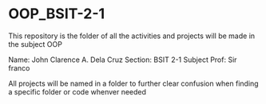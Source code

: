 # OOP_BSIT-2-1

This repository is the folder of all the activities and projects will be made in the subject OOP

Name: John Clarence A. Dela Cruz 
Section: BSIT 2-1 
Subject Prof: Sir franco

All projects will be named in a folder to further clear confusion when finding a specific folder or code whenver needed
